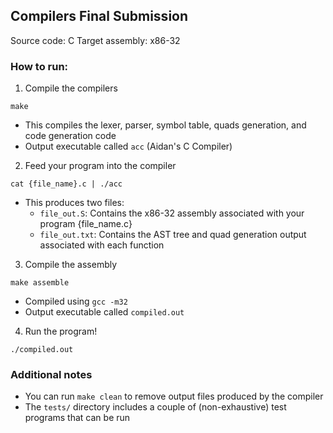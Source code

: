 ## Compilers Final Submission

Source code: C
Target assembly: x86-32

### How to run:
1. Compile the compilers
```console
make
```
- This compiles the lexer, parser, symbol table, quads generation, and code generation code
- Output executable called `acc` (Aidan's C Compiler)

2. Feed your program into the compiler
```console
cat {file_name}.c | ./acc
```
- This produces two files:
    - `file_out.S`: Contains the x86-32 assembly associated with your program {file_name.c}
    - `file_out.txt`: Contains the AST tree and quad generation output associated with each function

3. Compile the assembly
```console
make assemble
```
- Compiled using `gcc -m32`
- Output executable called `compiled.out`

4. Run the program!
```console
./compiled.out
```

### Additional notes
- You can run `make clean` to remove output files produced by the compiler
- The `tests/` directory includes a couple of (non-exhaustive) test programs that can be run
